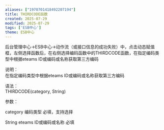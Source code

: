 ```yaml
---
aliases: ["1970701418492207194"]
title: THIRDCODE函数
created: 2025-07-29
modified: 2025-07-29
tags: ['ESB中心']
theme: ESB中心
---
```


后台管理中心->ESB中心->动作流（或接口信息的成功失败）中，点击动态赋值框，左侧选择函数后，在右侧选择编码函数中的THIRDCODE函数，在指定编码类型中根据eteams ID或编码或名称获取第三方编码

说明：  
在指定编码类型中根据eteams ID或编码或名称获取第三方编码

语法：  
THIRDCODE(category, String)

参数：

category 编码类型 必填，支持选择

String eteams ID或编码或名称 必填